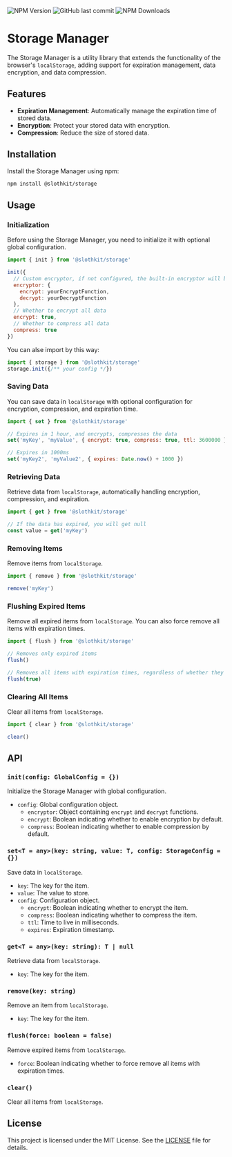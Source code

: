 ![NPM Version](https://img.shields.io/npm/v/%40slothkit%2Fstorage)
![GitHub last commit](https://img.shields.io/github/last-commit/slothkit/storage)
![NPM Downloads](https://img.shields.io/npm/d18m/%40slothkit%2Fstorage)

# Storage Manager

The Storage Manager is a utility library that extends the functionality of the browser's `localStorage`, adding support for expiration management, data encryption, and data compression.

## Features

- **Expiration Management**: Automatically manage the expiration time of stored data.
- **Encryption**: Protect your stored data with encryption.
- **Compression**: Reduce the size of stored data.

## Installation

Install the Storage Manager using npm:

```bash
npm install @slothkit/storage
```

## Usage

### Initialization

Before using the Storage Manager, you need to initialize it with optional global configuration.

```javascript
import { init } from '@slothkit/storage'

init({
  // Custom encryptor, if not configured, the built-in encryptor will be used
  encryptor: {
    encrypt: yourEncryptFunction,
    decrypt: yourDecryptFunction
  },
  // Whether to encrypt all data
  encrypt: true,
  // Whether to compress all data
  compress: true
})
```

You can alse import by this way:

```javascript
import { storage } from '@slothkit/storage'
storage.init({/** your config */})
```

### Saving Data

You can save data in `localStorage` with optional configuration for encryption, compression, and expiration time.

```javascript
import { set } from '@slothkit/storage'

// Expires in 1 hour, and encrypts, compresses the data
set('myKey', 'myValue', { encrypt: true, compress: true, ttl: 3600000 })

// Expires in 1000ms
set('myKey2', 'myValue2', { expires: Date.now() + 1000 })
```

### Retrieving Data

Retrieve data from `localStorage`, automatically handling encryption, compression, and expiration.

```javascript
import { get } from '@slothkit/storage'

// If the data has expired, you will get null
const value = get('myKey')
```

### Removing Items

Remove items from `localStorage`.

```javascript
import { remove } from '@slothkit/storage'

remove('myKey')
```

### Flushing Expired Items

Remove all expired items from `localStorage`. You can also force remove all items with expiration times.

```javascript
import { flush } from '@slothkit/storage'

// Removes only expired items
flush()

// Removes all items with expiration times, regardless of whether they have expired or not
flush(true)
```

### Clearing All Items

Clear all items from `localStorage`.

```javascript
import { clear } from '@slothkit/storage'

clear()
```

## API

### `init(config: GlobalConfig = {})`

Initialize the Storage Manager with global configuration.

- `config`: Global configuration object.
  - `encryptor`: Object containing `encrypt` and `decrypt` functions.
  - `encrypt`: Boolean indicating whether to enable encryption by default.
  - `compress`: Boolean indicating whether to enable compression by default.

### `set<T = any>(key: string, value: T, config: StorageConfig = {})`

Save data in `localStorage`.

- `key`: The key for the item.
- `value`: The value to store.
- `config`: Configuration object.
  - `encrypt`: Boolean indicating whether to encrypt the item.
  - `compress`: Boolean indicating whether to compress the item.
  - `ttl`: Time to live in milliseconds.
  - `expires`: Expiration timestamp.

### `get<T = any>(key: string): T | null`

Retrieve data from `localStorage`.

- `key`: The key for the item.

### `remove(key: string)`

Remove an item from `localStorage`.

- `key`: The key for the item.

### `flush(force: boolean = false)`

Remove expired items from `localStorage`.

- `force`: Boolean indicating whether to force remove all items with expiration times.

### `clear()`

Clear all items from `localStorage`.

## License

This project is licensed under the MIT License. See the [LICENSE](LICENSE) file for details.
